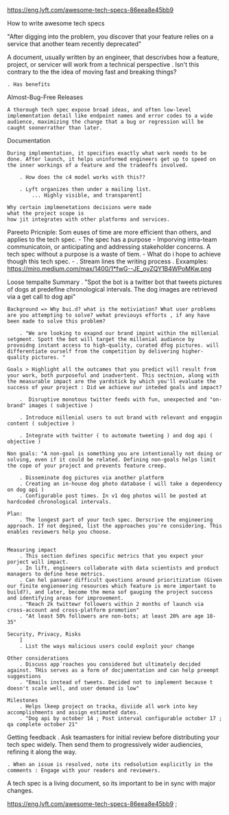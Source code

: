 https://eng.lyft.com/awesome-tech-specs-86eea8e45bb9

How to write awesome tech specs

"After digging into the problem, you discover that your feature relies on a service that another team recently deprecated"

A document, usually written by an engineer, that descrivbes how a feature, project, or servicer will work from a technical perspective
    . Isn't this contrary to the the idea of moving fast and breaking things?

    . Has benefits

Almost-Bug-Free Releases

    A thorough tech spec expose broad ideas, and often low-level implementation detail like endpoint names and error codes to a wide audience, maximizing the change that a bug or regression will be caught soonerrather than later. 

Documentation
    
    During implementation, it specifies exactly what work needs to be done. After launch, it helps uninformed engineers get up to speed on the inner workings of a feature and the tradeoffs involved. 
    
        . How does the c4 model works with this??
    
        . Lyft organizes then under a mailing list. 
            ... Highly visible, and transparent]
    
    Why certain implmenetations decisions were made
    what the project scope is
    how jit integrates with other platforms and services. 

Pareeto Pricniple: Som euses of time are more efficient than others, and applies to the tech spec. 
    - The spec has a purpose - Imporving intra-team communicatoin, or anticipating and addressing stakeholder concerns. A tech spec without a purpose is a waste of tiem. 
    - What do i hope to achieve though this tech spec. 
        - . Stream lines the writing process
        . Exxamples: https://miro.medium.com/max/1400/1*fwG--JE_oyZQY1B4WPoMKw.png

Loose tempalte
    Summary
        . "Spot the bot is a twitter bot that tweets pictures of dogs at predefine chronological intervals. The dog images are retrieved via a get call to dog api"
    
    Background => Why bui.d? what is the motiviation? What user problems are you attempting to solve? wehat previouys efforts , if any have been made to solve this problem?

        . "We are looking to exapnd our brand impint within the millenial setgment. Spott the bot will target the millenial audience by provoidng instant access to high-quality, curated dfog pictures. will differentiate ourself from the competition by delivering higher-quality pictures. "
    
    Goals > Highlight all the outcames that you predict will result from your work, both purposeful and inadvertent. This sectnion, along with the measurable impact are the yardstick by which you'll evaluate the success of your project : Did we achieve our inteded goals and impact?

        .  Disruptive monotous twitter feeds with fun, unexpected and "on-brand" images ( subjective )

        . Introduce millenial users to out brand with relevant and engagin content ( subjective )

        . Integrate with twitter ( to automate tweeting ) and dog api ( objective )
    
    Non goals: "A non-goal is something you are intentionally not doing or solving, even if it could be related. Defining non-goals helps limit the cope of your project and prevents feature creep.

        . Disseminate dog pictures via another platform 
        . Creating an in-house dog photo database ( will take a dependency on dog api )
        . Configurable post times. In v1 dog photos will be posted at hardcoded chronological intervals. 

    Plan: 
        . The longest part of your tech spec. Derscrive the engineering approach. If not degined, list the approaches you're considering. This enables reviewers help you choose. 


    Measuring impact 
        . This section defines specific metrics that you expect your porject will impact. 
        . In lift, engineers collaborate with data scientists and product managers to define hese metrics. 
        . Can hel panswer difficult questions around prioritization (Given our finite engieneering resources which feature is more important to build?), and later, become the mena sof gauging the project success and identifying areas for improvement. 
        . "Reach 2k twittewr followers within 2 months of launch via cross-account and cross-platform promotion"
        . "At least 50% followers are non-bots; at least 20% are age 18-35"
    
    Security, Privacy, Risks 
        ]
        . List the ways malicious users could exploit your change

    Other considerations
        . Discuss app´roaches you considered but ultimately decided against. THis serves as a form of docjumentation and can help preempt suggestions 
        . "Emails instead of tweets. Decided not to implement because t doesn't scale well, and user demand is low"
    
    Milestones
        . Helps lkeep project on tracka, diviide all work into key accomplishments and assign estimated dates. 
        . "Dog api by october 14 ; Post interval configurable october 17 ; qa complete october 21"
    


Getting feedback
    . Ask teamasters for initial review before distributing your tech spec widely. Then send them to progressively wider audiencies, refining it along the way. 

    . When an issue is resolved, note its redsolution explicitly in the comments : Engage with your readers and reviewers. 

A tech spec is a living document, so its important to be in sync with major changes. 
 
 https://eng.lyft.com/awesome-tech-specs-86eea8e45bb9
 ;
